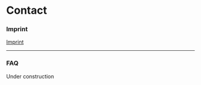 # Contact

### Imprint

<a href="https://www.uni-siegen.de/start/kontakt/impressum.html" target="_blank">Imprint</a>

---

### FAQ

Under construction